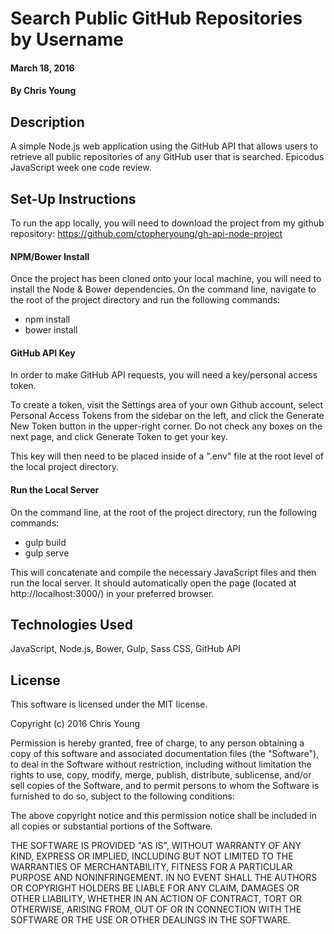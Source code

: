 # Search Public GitHub Repositories by Username

#### March 18, 2016

#### By Chris Young

## Description

A simple Node.js web application using the GitHub API that allows users to retrieve all public repositories of any GitHub user that is searched. Epicodus JavaScript week one code review.

## Set-Up Instructions

To run the app locally, you will need to download the project from my github repository: https://github.com/ctopheryoung/gh-api-node-project

#### NPM/Bower Install
Once the project has been cloned onto your local machine, you will need to install the Node & Bower dependencies. On the command line, navigate to the root of the project directory and run the following commands:
* npm install
* bower install

#### GitHub API Key
In order to make GitHub API requests, you will need a key/personal access token.

To create a token, visit the Settings area of your own Github account, select Personal Access Tokens from the sidebar on the left, and click the Generate New Token button in the upper-right corner. Do not check any boxes on the next page, and click Generate Token to get your key.

This key will then need to be placed inside of a ".env" file at the root level of the local project directory.

#### Run the Local Server
On the command line, at the root of the project directory, run the following commands:
* gulp build
* gulp serve

This will concatenate and compile the necessary JavaScript files and then run the local server. It should automatically open the page (located at http://localhost:3000/) in your preferred browser.

## Technologies Used

JavaScript, Node.js, Bower, Gulp, Sass CSS, GitHub API

## License

This software is licensed under the MIT license.

Copyright (c) 2016 Chris Young

Permission is hereby granted, free of charge, to any person obtaining a copy of this software and associated documentation files (the "Software"), to deal in the Software without restriction, including without limitation the rights to use, copy, modify, merge, publish, distribute, sublicense, and/or sell copies of the Software, and to permit persons to whom the Software is furnished to do so, subject to the following conditions:

The above copyright notice and this permission notice shall be included in all copies or substantial portions of the Software.

THE SOFTWARE IS PROVIDED "AS IS", WITHOUT WARRANTY OF ANY KIND, EXPRESS OR IMPLIED, INCLUDING BUT NOT LIMITED TO THE WARRANTIES OF MERCHANTABILITY, FITNESS FOR A PARTICULAR PURPOSE AND NONINFRINGEMENT. IN NO EVENT SHALL THE AUTHORS OR COPYRIGHT HOLDERS BE LIABLE FOR ANY CLAIM, DAMAGES OR OTHER LIABILITY, WHETHER IN AN ACTION OF CONTRACT, TORT OR OTHERWISE, ARISING FROM, OUT OF OR IN CONNECTION WITH THE SOFTWARE OR THE USE OR OTHER DEALINGS IN THE SOFTWARE.
